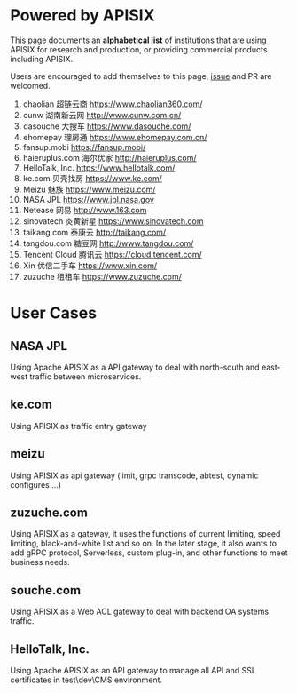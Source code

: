 <!--
#
# Licensed to the Apache Software Foundation (ASF) under one or more
# contributor license agreements.  See the NOTICE file distributed with
# this work for additional information regarding copyright ownership.
# The ASF licenses this file to You under the Apache License, Version 2.0
# (the "License"); you may not use this file except in compliance with
# the License.  You may obtain a copy of the License at
#
#     http://www.apache.org/licenses/LICENSE-2.0
#
# Unless required by applicable law or agreed to in writing, software
# distributed under the License is distributed on an "AS IS" BASIS,
# WITHOUT WARRANTIES OR CONDITIONS OF ANY KIND, either express or implied.
# See the License for the specific language governing permissions and
# limitations under the License.
#
-->

# Powered by APISIX

This page documents an **alphabetical list** of institutions that are using APISIX for research and production,
or providing commercial products including APISIX.

Users are encouraged to add themselves to this page, [issue](https://github.com/apache/incubator-apisix/issues/487) and PR are welcomed.

1. chaolian 超链云商 https://www.chaolian360.com/
1. cunw 湖南新云网 http://www.cunw.com.cn/
1. dasouche 大搜车 https://www.dasouche.com/
1. ehomepay 理房通 https://www.ehomepay.com.cn/
1. fansup.mobi https://fansup.mobi/
1. haieruplus.com 海尔优家  http://haieruplus.com/
1. HelloTalk, Inc.  https://www.hellotalk.com/
1. ke.com 贝壳找房 https://www.ke.com/
1. Meizu 魅族 https://www.meizu.com/
1. NASA JPL https://www.jpl.nasa.gov
1. Netease 网易 http://www.163.com
1. sinovatech 炎黄新星 https://www.sinovatech.com
1. taikang.com 泰康云   http://taikang.com/
1. tangdou.com 糖豆网   http://www.tangdou.com/
1. Tencent Cloud 腾讯云 https://cloud.tencent.com/
1. Xin 优信二手车 https://www.xin.com/
1. zuzuche 租租车 https://www.zuzuche.com/


# User Cases
## NASA JPL
Using Apache APISIX as a API gateway to deal with north-south and east-west traffic between microservices.

## ke.com
Using APISIX as traffic entry gateway

## meizu
Using APISIX as api gateway (limit, grpc transcode, abtest, dynamic configures ...)

## zuzuche.com
Using APISIX as a gateway, it uses the functions of current limiting, speed limiting, black-and-white list and so on. In the later stage, it also wants to add gRPC protocol, Serverless, custom plug-in, and other functions to meet business needs.

## souche.com
Using APISIX as a Web ACL gateway to deal with backend OA systems traffic.

## HelloTalk, Inc.
Using Apache APISIX as an API gateway to manage all API and SSL certificates in test\dev\CMS environment.
